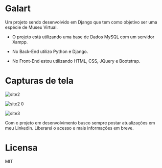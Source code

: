 # Galart
Um projeto sendo desenvolvido em Django que tem como objetivo ser uma espécie de Museu Virtual.

* O projeto está utilizando uma base de Dados MySQL com um servidor Xampp.

* No Back-End utilizo Python e Django.

* No Front-End estou utilizando HTML, CSS, JQuery e Bootstrap.

# Capturas de tela

![site2](https://user-images.githubusercontent.com/84103790/152074955-4e75a01a-af8a-49d6-81d3-d7630dad624b.png)


![site2 0](https://user-images.githubusercontent.com/84103790/152074964-b206ac65-4e50-4efb-be58-235f9685712e.png)


![site3](https://user-images.githubusercontent.com/84103790/152074969-34fd33fb-cfc4-44dd-a6a2-9c3a94a2cb1e.png)


Com o projeto em desenvolvimento busco sempre postar atualizações em meu Linkedin. Liberarei o acesso e mais informações em breve.

# Licensa
MIT

